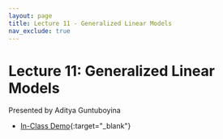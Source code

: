 ```yaml
---
layout: page
title: Lecture 11 - Generalized Linear Models
nav_exclude: true
---
```


# Lecture 11: Generalized Linear Models

Presented by Aditya Guntuboyina

- [In-Class Demo](https://data102.datahub.berkeley.edu/hub/user-redirect/git-pull?repo=https%3A%2F%2Fgithub.com%2Fds-102%2Ffa23-materials&urlpath=tree%2Ffa23-materials%2Flecture%2Flecture11%2FLectureELEVENClassVersionData102Fall2023.ipynb&branch=main){:target="_blank"}